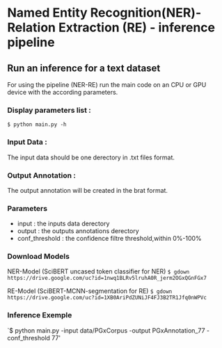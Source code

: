 # Named Entity Recognition(NER)- Relation Extraction (RE) - inference pipeline
## Run an inference for a text dataset
For using the pipeline (NER-RE) run the main code on an CPU or GPU device with the according parameters.

### Display parameters list :

`$ python main.py -h`

### Input Data :
The input data should be one derectory in .txt files format.

### Output Annotation :
The output annotation will be created in the brat format.

### Parameters 
* input : the inputs data derectory
* output : the outputs annotations derectory
* conf_threshold : the confidence filtre threshold,within 0%-100%

### Download Models

NER-Model (SciBERT uncased token classifier for NER)
`$ gdown https://drive.google.com/uc?id=1nwq1BLRv5lruhA0R_jerm2OGxQGnFGx7`

RE-Model (SciBERT-MCNN-segmentation for RE)
`$ gdown https://drive.google.com/uc?id=1XB0AriPdZUNiJF4FJ3B2TR1Jfq0nWPVc`

### Inference Exemple 
`$ python main.py -input data/PGxCorpus -output PGxAnnotation_77 -conf_threshold 77'

